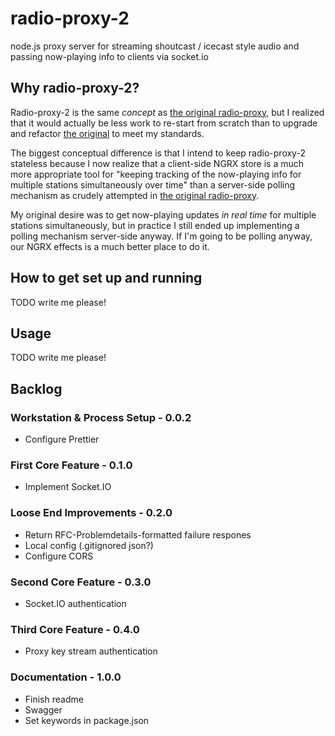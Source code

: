 # radio-proxy-2
node.js proxy server for streaming shoutcast / icecast style audio and passing now-playing info to clients via socket.io

## Why radio-proxy-2?
Radio-proxy-2 is the same _concept_ as [the original radio-proxy](https://github.com/pfbrowning/radio-proxy), but I realized that it would actually be less work to re-start from scratch than to upgrade and refactor [the original](https://github.com/pfbrowning/radio-proxy) to meet my standards.

The biggest conceptual difference is that I intend to keep radio-proxy-2 stateless because I now realize that a client-side NGRX store is a much more appropriate tool for "keeping tracking of the now-playing info for multiple stations simultaneously over time" than a server-side polling mechanism as crudely attempted in [the original radio-proxy](https://github.com/pfbrowning/radio-proxy).

My original desire was to get now-playing updates _in real time_ for multiple stations simultaneously, but in practice I still ended up implementing a polling mechanism server-side anyway.  If I'm going to be polling anyway, our NGRX effects is a much better place to do it.

## How to get set up and running
TODO write me please!

## Usage
TODO write me please!

## Backlog
### Workstation & Process Setup - 0.0.2
* Configure Prettier
### First Core Feature - 0.1.0
* Implement Socket.IO
### Loose End Improvements - 0.2.0
* Return RFC-Problemdetails-formatted failure respones
* Local config (.gitignored json?)
* Configure CORS
### Second Core Feature - 0.3.0
* Socket.IO authentication
### Third Core Feature - 0.4.0
* Proxy key stream authentication
### Documentation - 1.0.0
* Finish readme
* Swagger
* Set keywords in package.json
